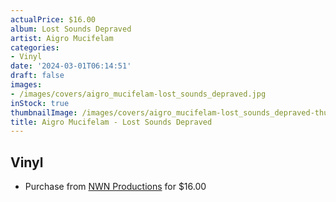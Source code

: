```yaml
---
actualPrice: $16.00
album: Lost Sounds Depraved
artist: Aigro Mucifelam
categories:
- Vinyl
date: '2024-03-01T06:14:51'
draft: false
images:
- /images/covers/aigro_mucifelam-lost_sounds_depraved.jpg
inStock: true
thumbnailImage: /images/covers/aigro_mucifelam-lost_sounds_depraved-thumb.jpg
title: Aigro Mucifelam - Lost Sounds Depraved
---
```


## Vinyl
* Purchase from [NWN Productions](http://shop.nwnprod.com/index.php?route=product/product&path=75&product_id=47475&sort=pd.name&order=ASC) for $16.00
